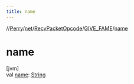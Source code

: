 ```yaml
---
title: name
---
```

//[Perry](../../../../index.html)/[net](../../index.html)/[RecvPacketOpcode](../index.html)/[GIVE_FAME](index.html)/[name](name.html)



# name



[jvm]\
val [name](name.html): [String](https://kotlinlang.org/api/latest/jvm/stdlib/kotlin/-string/index.html)




